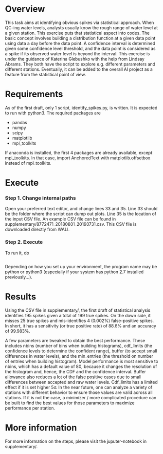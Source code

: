 # Overview

This task aims at identifying obvious spikes via statistical approach. When QC-ing water levels, analysts usually know the rough range of water level at a given station. This exercise puts that statistical aspect into codes. The basic concept involves building a distribution function at a given data point using data a day before the data point. A confidence interval is determined given some confidence level threshold, and the data point is considered as a spike if its observed water level is beyond the interval. This exercise is under the guidance of Katerina Glebushko with the help from Lindsay Abrams. They both have the script to explore e.g. different parameters and different stations. Eventually, it can be added to the overall AI project as a feature from the statistical point of view.

# Requirements

As of the first draft, only 1 script, identify_spikes.py, is written. It is expected to run with python3. The required packages are
- pandas
- numpy
- scipy
- matplotlib
- mpl_toolkits

If anaconda is installed, the first 4 packages are already available, except mpl_toolkits. In that case, import AnchoredText with matplotlib.offsetbox instead of mpl_toolkits. 

# Execute

### Step 1. Change internal paths
Open your preferred text editor, and change lines 33 and 35. Line 33 should be the folder where the script can dump out plots. Line 35 is the location of the input CSV file. An example CSV file can be found in supplementary/8772471_20180801_20190731.csv. This CSV file is downloaded directly from WALI.


### Step 2. Execute
To run it, do

``` $ python3 identify_spikes.py
```

Depending on how you set up your environment, the program name may be python or python3 (especially if your system has python 2.7 installed previously...).

# Results

Using the CSV file in supplementary/, the first draft of statistical analysis identifies 195 spikes given a total of 199 true spikes. On the down side, it misses 25 true spikes and mis-identifies 4 (0.002%) false-positive spikes. In short, it has a sensitivity (or true positive rate) of 88.6% and an accuracy of 99.983%. 

A few parameters are tweaked to obtain the best performance. These includes nbins (number of bins when building histograms), cdf_limits (the confidence levels to determine the confident range), buffer (to accept small differences in water levels), and the min_entries (the threshold on number of entries when building histogram). Model performance is most sensitive to nbins, which has a default value of 80, because it changes the resolution of the histogram and, hence, the CDF and the confidence interval. Buffer allowance also reduces a lot of the false positive cases due to small differences between accepted and raw water levels. Cdf_limits has a limited effect if it is set higher 5σ. In the near future, one can analyze a variety of stations with different behavior to ensure those values are valid across all stations. If it is not the case, a minimizer / more complicated procedure can be built to find the best values for those parameters to maximize performance per station.

# More information

For more information on the steps, please visit the juputer-notebook in supplementary/.